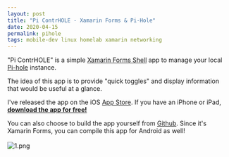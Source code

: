 ```yaml
---
layout: post
title: "Pi ContrHOLE - Xamarin Forms & Pi-Hole"
date: 2020-04-15
permalink: pihole
tags: mobile-dev linux homelab xamarin networking
---
```


"Pi ContrHOLE" is a simple [Xamarin Forms Shell](https://docs.microsoft.com/en-us/xamarin/xamarin-forms/app-fundamentals/shell/) app to manage your local [Pi-hole](https://pi-hole.net/) instance.

The idea of this app is to provide "quick toggles" and display information that would be useful at a glance.

I've released the app on the iOS [App Store](https://apps.apple.com/us/app/pi-contrhole/id1507963158). If you have an iPhone or iPad, [**download the app for free!**](https://apps.apple.com/us/app/pi-contrhole/id1507963158)

You can also choose to build the app yourself from [Github](https://github.com/joshspicer/pihole-mobile-app). Since it's Xamarin Forms, you can compile this app for Android as well!
<br><br>
![1.png]({{site.url}}/assets/resources-pihole/1.png)
